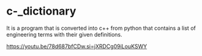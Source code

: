 # c-_dictionary
It is a program that is converted into c++ from python that contains a list of engineering terms with their given definitions. 

https://youtu.be/78d687bfCDw.si=jXRDCg09iLouKSWY
